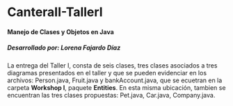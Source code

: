 

# CanteraII-TallerI
#### Manejo de Clases y Objetos en Java
##### Desarrollado por: Lorena Fajardo Díaz

La entrega del Taller I, consta de seis clases, tres clases asociados a tres diagramas presentados en el taller y que se pueden evidenciar en  los archivos:  Person.java, Fruit.java y bankAccount.java, que se ecuetran en la carpeta **Workshop I**, paquete **Entities**. En esta misma ubicación, tambien se encuentran las tres clases propuestas: Pet.java, Car.java, Company.java.


